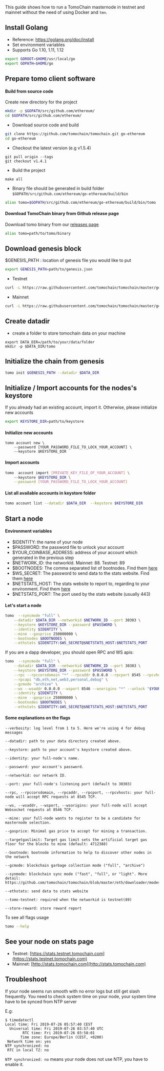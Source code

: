 This guide shows how to run a TomoChain masternode in testnet and 
mainnet without the need of using Docker and `tmn`.


## Install Golang
- Reference: https://golang.org/doc/install
- Set environment variables
- Supports Go 1.10, 1.11, 1.12
  
```bash
export GOROOT=$HOME/usr/local/go
export GOPATH=$HOME/go
```
    
## Prepare tomo client software
#### Build from source code
Create new directory for the project
```bash
mkdir -p $GOPATH/src/github.com/ethereum/
cd $GOPATH/src/github.com/ethereum/
```

- Download source code and build
```bash
git clone https://github.com/tomochain/tomochain.git go-ethereum
cd go-ethereum
```

- Checkout the latest version (e.g v1.5.4)
```
git pull origin --tags
git checkout v1.4.1
```

- Build the project
```
make all
```

- Binary file should be generated in build folder `$GOPATH/src/github.com/ethereum/go-ethereum/build/bin`
```bash
alias tomo=$GOPATH/src/github.com/ethereum/go-ethereum/build/bin/tomo
```

#### Download TomoChain binary from Github release page
Download tomo binary from our [releases page](https://github.com/tomochain/tomochain/releases)

```bash
alias tomo=path/to/tomo/binary
```

## Download genesis block
$GENESIS_PATH : location of genesis file you would like to put
```bash
export GENESIS_PATH=path/to/genesis.json
```
- Testnet
```bash
curl -L https://raw.githubusercontent.com/tomochain/tomochain/master/genesis/testnet.json -o $GENESIS_PATH
```

- Mainnet
```bash
curl -L https://raw.githubusercontent.com/tomochain/tomochain/master/genesis/mainnet.json -o $GENESIS_PATH
```

## Create datadir
- create a folder to store tomochain data on your machine

```
export DATA_DIR=/path/to/your/data/folder
mkdir -p $DATA_DIR/tomo
```
## Initialize the chain from genesis

```bash
tomo init $GENESIS_PATH --datadir $DATA_DIR
```

## Initialize / Import accounts for the nodes's keystore
If you already had an existing account, import it. Otherwise, please initialize new accounts 

```bash
export KEYSTORE_DIR=path/to/keystore
```

#### Initialize new accounts
```
tomo account new \
    --password [YOUR_PASSWORD_FILE_TO_LOCK_YOUR_ACCOUNT] \
    --keystore $KEYSTORE_DIR
```
    
#### Import accounts

```bash
tomo  account import [PRIVATE_KEY_FILE_OF_YOUR_ACCOUNT] \    
    --keystore $KEYSTORE_DIR \
    --password [YOUR_PASSWORD_FILE_TO_LOCK_YOUR_ACCOUNT]
```

#### List all available accounts in keystore folder

```bash
tomo account list --datadir $DATA_DIR  --keystore $KEYSTORE_DIR
```

## Start a node
#### Environment variables
- $IDENTITY: the name of your node
- $PASSWORD: the password file to unlock your account
- $YOUR_COINBASE_ADDRESS: address of your account which generated in the previous step
- $NETWORK_ID: the networkId. Mainnet: 88. Testnet: 89
- $BOOTNODES: The comma separated list of bootnodes. Find them [here](https://docs.tomochain.com/general/networks/)
- $WS_SECRET: The password to send data to the stats website. Find them [here](https://docs.tomochain.com/general/networks/)
- $NETSTATS_HOST: The stats website to report to, regarding to your environment. Find them [here](https://docs.tomochain.com/general/networks/)
- $NETSTATS_PORT: The port used by the stats website (usually 443)
    
#### Let's start a node
```bash
tomo  --syncmode "full" \
    --datadir $DATA_DIR --networkid $NETWORK_ID --port 30303 \
    --keystore $KEYSTORE_DIR --password $PASSWORD \
    --identity $IDENTITY \
    --mine --gasprice 250000000 \
    --bootnodes $BOOTNODES \
    --ethstats $IDENTITY:$WS_SECRET@$NETSTATS_HOST:$NETSTATS_PORT
```

If you are a dapp developer, you should open RPC and WS apis:
```bash
tomo  --syncmode "full" \
    --datadir $DATA_DIR --networkid $NETWORK_ID --port 30303 \
    --keystore $KEYSTORE_DIR --password $PASSWORD \
    --rpc --rpccorsdomain "*" --rpcaddr 0.0.0.0 --rpcport 8545 --rpcvhosts "*" \
    --rpcapi "db,eth,net,web3,personal,debug" \
    --gcmode "archive" \
    --ws --wsaddr 0.0.0.0 --wsport 8546 --wsorigins "*" --unlock "$YOUR_COINBASE_ADDRESS" \
    --identity $IDENTITY \
    --mine --gasprice 250000000 \
    --bootnodes $BOOTNODES \
    --ethstats $IDENTITY:$WS_SECRET@$NETSTATS_HOST:$NETSTATS_PORT
```

#### Some explanations on the flags
   
```
--verbosity: log level from 1 to 5. Here we're using 4 for debug messages
           
--datadir: path to your data directory created above.
           
--keystore: path to your account's keystore created above.
           
--identity: your full-node's name.
           
--password: your account's password.
           
--networkid: our network ID.
           
--port: your full-node's listening port (default to 30303)
           
--rpc, --rpccorsdomain, --rpcaddr, --rpcport, --rpcvhosts: your full-node will accept RPC requests at 8545 TCP.
           
--ws, --wsaddr, --wsport, --wsorigins: your full-node will accept Websocket requests at 8546 TCP.
           
--mine: your full-node wants to register to be a candidate for masternode selection.
           
--gasprice: Minimal gas price to accept for mining a transaction.
           
--targetgaslimit: Target gas limit sets the artificial target gas floor for the blocks to mine (default: 4712388)
           
--bootnode: bootnode information to help to discover other nodes in the network
           
--gcmode: blockchain garbage collection mode ("full", "archive")
           
--synmode: blockchain sync mode ("fast", "full", or "light". More detail: https://github.com/tomochain/tomochain/blob/master/eth/downloader/modes.go#L24)
           
--ethstats: send data to stats website

--tomo-testnet: required when the networkid is testnet(89)

--store-reward: store reward report
```
To see all flags usage
   
```bash
tomo --help
```

## See your node on stats page
- Testnet: [https://stats.testnet.tomochain.com](https://stats.testnet.tomochain.com)
- Mainnet: [http://stats.tomochain.com](http://stats.tomochain.com)

## Troubleshoot
If your node seems run smooth with no error logs but still get slash frequently. You need to check system time on your node, your system time have to be synced from NTP server

E.g:
```
$ timedatectl
Local time: Fri 2019-07-26 05:57:40 CEST
  Universal time: Fri 2019-07-26 03:57:40 UTC
        RTC time: Fri 2019-07-26 03:58:01
       Time zone: Europe/Berlin (CEST, +0200)
 Network time on: yes
NTP synchronized: no
 RTC in local TZ: no
```
`NTP synchronized: no` means your node does not use NTP, you have to enable it.
